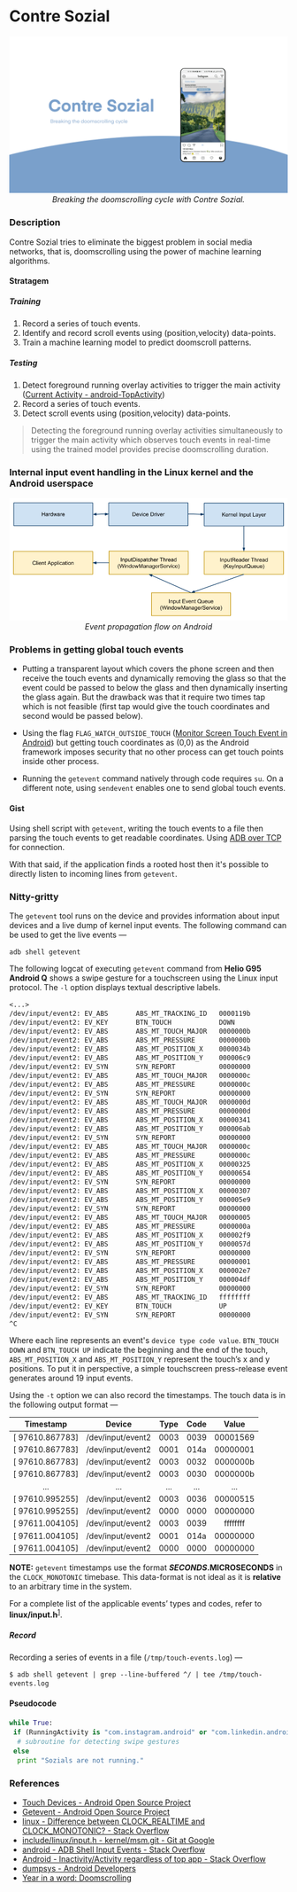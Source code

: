 # Contre Sozial
<p align="center">
    <img alt="Contre Sozial" src="https://raw.githubusercontent.com/0x48piraj/Contre-Sozial/www/assets/images/contre-sozial-banner.png"><br>
    <i>Breaking the doomscrolling cycle with Contre Sozial.</i>
</p>

### Description

Contre Sozial tries to eliminate the biggest problem in social media networks, that is, doomscrolling using the power of machine learning algorithms.

#### Stratagem

##### Training
1. Record a series of touch events.
2. Identify and record scroll events using (position,velocity) data-points. 
3. Train a machine learning model to predict doomscroll patterns.

##### Testing
1. Detect foreground running overlay activities to trigger the main activity ([Current Activity - android-TopActivity](https://github.com/109021017/android-TopActivity))
2. Record a series of touch events. 
3. Detect scroll events using (position,velocity) data-points.

> Detecting the foreground running overlay activities simultaneously to trigger the main activity which observes touch events in real-time using the trained model provides precise doomscrolling duration.

### Internal input event handling in the Linux kernel and the Android userspace

<p align="center">
    <img alt="Event propagation flow on Android" src="https://raw.githubusercontent.com/0x48piraj/Contre-Sozial/www/assets/event-propagation-flow-on-android.png"><br>
    <i>Event propagation flow on Android</i>
</p>

### Problems in getting global touch events

- Putting a transparent layout which covers the phone screen and then receive the touch events and dynamically removing the glass so that the event could be passed to below the glass and then dynamically inserting the glass again. But the drawback was that it require two times tap which is not feasible (first tap would give the touch coordinates and second would be passed below).

- Using the flag `FLAG_WATCH_OUTSIDE_TOUCH` ([Monitor Screen Touch Event in Android](http://jhshi.me/2014/11/09/monitor-screen-touch-event-in-android/index.html)) but getting touch coordinates as (0,0) as the Android framework imposes security that no other process can get touch points inside other process.

- Running the `getevent` command natively through code requires `su`. On a different note, using `sendevent` enables one to send global touch events.

#### Gist

Using shell script with `getevent`, writing the touch events to a file then parsing the touch events to get readable coordinates. Using [ADB over TCP](https://stackoverflow.com/questions/2604727/how-can-i-connect-to-android-with-adb-over-tcp) for connection.

With that said, if the application finds a rooted host then it's possible to directly listen to incoming lines from `getevent`.

### Nitty-gritty

The `getevent` tool runs on the device and provides information about input devices and a live dump of kernel input events. The following command can be used to get the live events &mdash;

```
adb shell getevent
```

The following logcat of executing `getevent` command from **Helio G95 Android Q** shows a swipe gesture for a touchscreen using the Linux input protocol. The `-l` option displays textual descriptive labels.

```
<...>
/dev/input/event2: EV_ABS       ABS_MT_TRACKING_ID   0000119b
/dev/input/event2: EV_KEY       BTN_TOUCH            DOWN
/dev/input/event2: EV_ABS       ABS_MT_TOUCH_MAJOR   0000000b
/dev/input/event2: EV_ABS       ABS_MT_PRESSURE      0000000b
/dev/input/event2: EV_ABS       ABS_MT_POSITION_X    0000034b
/dev/input/event2: EV_ABS       ABS_MT_POSITION_Y    000006c9
/dev/input/event2: EV_SYN       SYN_REPORT           00000000
/dev/input/event2: EV_ABS       ABS_MT_TOUCH_MAJOR   0000000c
/dev/input/event2: EV_ABS       ABS_MT_PRESSURE      0000000c
/dev/input/event2: EV_SYN       SYN_REPORT           00000000
/dev/input/event2: EV_ABS       ABS_MT_TOUCH_MAJOR   0000000d
/dev/input/event2: EV_ABS       ABS_MT_PRESSURE      0000000d
/dev/input/event2: EV_ABS       ABS_MT_POSITION_X    00000341
/dev/input/event2: EV_ABS       ABS_MT_POSITION_Y    000006ab
/dev/input/event2: EV_SYN       SYN_REPORT           00000000
/dev/input/event2: EV_ABS       ABS_MT_TOUCH_MAJOR   0000000c
/dev/input/event2: EV_ABS       ABS_MT_PRESSURE      0000000c
/dev/input/event2: EV_ABS       ABS_MT_POSITION_X    00000325
/dev/input/event2: EV_ABS       ABS_MT_POSITION_Y    00000654
/dev/input/event2: EV_SYN       SYN_REPORT           00000000
/dev/input/event2: EV_ABS       ABS_MT_POSITION_X    00000307
/dev/input/event2: EV_ABS       ABS_MT_POSITION_Y    000005e9
/dev/input/event2: EV_SYN       SYN_REPORT           00000000
/dev/input/event2: EV_ABS       ABS_MT_TOUCH_MAJOR   00000005
/dev/input/event2: EV_ABS       ABS_MT_PRESSURE      0000000a
/dev/input/event2: EV_ABS       ABS_MT_POSITION_X    000002f9
/dev/input/event2: EV_ABS       ABS_MT_POSITION_Y    0000057d
/dev/input/event2: EV_SYN       SYN_REPORT           00000000
/dev/input/event2: EV_ABS       ABS_MT_PRESSURE      00000001
/dev/input/event2: EV_ABS       ABS_MT_POSITION_X    000002e7
/dev/input/event2: EV_ABS       ABS_MT_POSITION_Y    000004df
/dev/input/event2: EV_SYN       SYN_REPORT           00000000
/dev/input/event2: EV_ABS       ABS_MT_TRACKING_ID   ffffffff
/dev/input/event2: EV_KEY       BTN_TOUCH            UP
/dev/input/event2: EV_SYN       SYN_REPORT           00000000
^C
```

Where each line represents an event's `device type code value`. `BTN_TOUCH DOWN` and `BTN_TOUCH UP` indicate the beginning and the end of the touch, `ABS_MT_POSITION_X` and `ABS_MT_POSITION_Y` represent the touch’s x and y positions. To put it in perspective, a simple touchscreen press-release event generates around 19 input events.

Using the `-t` option we can also record the timestamps. The touch data is in the following output format &mdash;

**Timestamp**|**Device**|**Type**|**Code**|**Value**
:-----:|:-----:|:-----:|:-----:|:-----:
[   97610.867783]|/dev/input/event2|0003|0039|00001569
[   97610.867783]|/dev/input/event2|0001|014a|00000001
[   97610.867783]|/dev/input/event2|0003|0032|0000000b
[   97610.867783]|/dev/input/event2|0003|0030|0000000b
...|...|...|...|...
[   97610.995255]|/dev/input/event2|0003|0036|00000515
[   97610.995255]|/dev/input/event2|0000|0000|00000000
[   97611.004105]|/dev/input/event2|0003|0039|ffffffff
[   97611.004105]|/dev/input/event2|0001|014a|00000000
[   97611.004105]|/dev/input/event2|0000|0000|00000000

**NOTE:** `getevent` timestamps use the format **$SECONDS.$MICROSECONDS** in the `CLOCK_MONOTONIC` timebase. This data-format is not ideal as it is **relative** to an arbitrary time in the system.

For a complete list of the applicable events’ types and codes, refer to **linux/input.h**<sup>[1](https://android.googlesource.com/kernel/msm.git/+/android-msm-hammerhead-3.4-kk-r1/include/linux/input.h)</sup>.

##### Record

Recording a series of events in a file (`/tmp/touch-events.log`) &mdash;

```
$ adb shell getevent | grep --line-buffered ^/ | tee /tmp/touch-events.log
```

#### Pseudocode

```python
while True:
 if (RunningActivity is "com.instagram.android" or "com.linkedin.android" or "com.twitter.android" or "..."):
  # subroutine for detecting swipe gestures
 else
  print "Sozials are not running."
```

### References

- [Touch Devices - Android Open Source Project](https://source.android.com/devices/input/touch-devices)
- [Getevent - Android Open Source Project](https://source.android.com/devices/input/getevent)
- [linux - Difference between CLOCK_REALTIME and CLOCK_MONOTONIC? - Stack Overflow](https://stackoverflow.com/questions/3523442/difference-between-clock-realtime-and-clock-monotonic)
- [include/linux/input.h - kernel/msm.git - Git at Google](https://android.googlesource.com/kernel/msm.git/+/android-msm-hammerhead-3.4-kk-r1/include/linux/input.h)
- [android - ADB Shell Input Events - Stack Overflow](https://stackoverflow.com/questions/7789826/adb-shell-input-events/8483797#8483797)
- [Android - Inactivity/Activity regardless of top app - Stack Overflow](https://stackoverflow.com/questions/18882331/android-inactivity-activity-regardless-of-top-app)
- [dumpsys - Android Developers](https://developer.android.com/studio/command-line/dumpsys)
- [Year in a word: Doomscrolling](https://www.ft.com/content/797ff58c-ab23-4197-9938-2bce8be43ff7)
